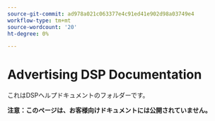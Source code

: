 ```yaml
---
source-git-commit: ad978a021c063377e4c91ed41e902d98a03749e4
workflow-type: tm+mt
source-wordcount: '20'
ht-degree: 0%

---
```

# Advertising DSP Documentation

これはDSPヘルプドキュメントのフォルダーです。

**注意：このページは、お客様向けドキュメントには公開されていません。**
